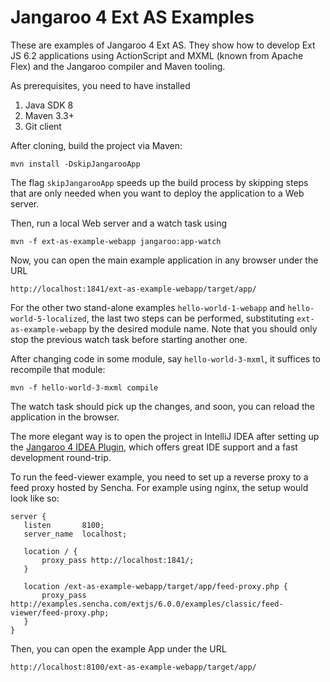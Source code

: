 Jangaroo 4 Ext AS Examples
==========================

These are examples of Jangaroo 4 Ext AS.
They show how to develop Ext JS 6.2 applications using ActionScript and MXML (known from Apache Flex)
and the Jangaroo compiler and Maven tooling.

As prerequisites, you need to have installed

1. Java SDK 8
2. Maven 3.3+
3. Git client

After cloning, build the project via Maven:

    mvn install -DskipJangarooApp

The flag `skipJangarooApp` speeds up the build process by skipping steps that are only needed when
you want to deploy the application to a Web server.

Then, run a local Web server and a watch task using

    mvn -f ext-as-example-webapp jangaroo:app-watch

Now, you can open the main example application in any browser under the URL

    http://localhost:1841/ext-as-example-webapp/target/app/

For the other two stand-alone examples `hello-world-1-webapp` and `hello-world-5-localized`, the last
two steps can be performed, substituting `ext-as-example-webapp` by the desired module name.
Note that you should only stop the previous watch task before starting another one.

After changing code in some module, say `hello-world-3-mxml`, it suffices to recompile that module:

    mvn -f hello-world-3-mxml compile

The watch task should pick up the changes, and soon, you can reload the application in the browser.

The more elegant way is to open the project in IntelliJ IDEA after setting up the
[Jangaroo 4 IDEA Plugin](https://github.com/CoreMedia/jangaroo-idea/wiki/Developing-Jangaroo-4-Ext-AS-6-Applications-with-IntelliJ-IDEA),
which offers great IDE support and a fast development round-trip.

To run the feed-viewer example, you need to set up a reverse proxy to a feed proxy hosted by Sencha.
For example using nginx, the setup would look like so:

    server {
       listen       8100;
       server_name  localhost;

       location / {
           proxy_pass http://localhost:1841/;
       }

       location /ext-as-example-webapp/target/app/feed-proxy.php {
           proxy_pass http://examples.sencha.com/extjs/6.0.0/examples/classic/feed-viewer/feed-proxy.php;
       }
    }

Then, you can open the example App under the URL

    http://localhost:8100/ext-as-example-webapp/target/app/
